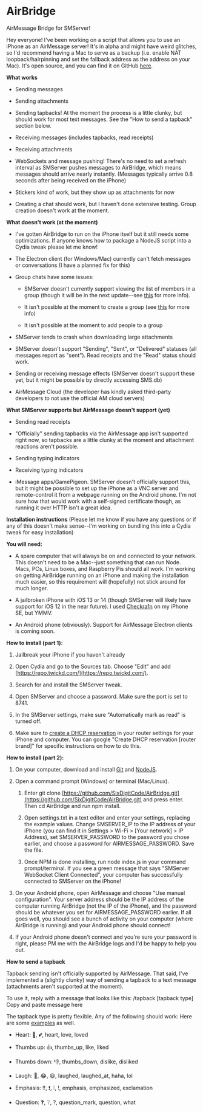 # AirBridge
AirMessage Bridge for SMServer!
  

Hey everyone! I've been working on a script that allows you to use an iPhone as an AirMessage server! It's in alpha and might have weird glitches, so I'd recommend having a Mac to serve as a backup (i.e. enable NAT loopback/hairpinning and set the fallback address as the address on your Mac). It's open source, and you can find it on GitHub [here](https://github.com/SixDigitCode/AirBridge).

**What works**

-   Sending messages
    
-   Sending attachments
    
-   Sending tapbacks! At the moment the process is a little clunky, but should work for most text messages. See the "How to send a tapback" section below.
    
-   Receiving messages (includes tapbacks, read receipts)
    
-   Receiving attachments
    
-   WebSockets and message pushing! There's no need to set a refresh interval as SMServer pushes messages to AirBridge, which means messages should arrive nearly instantly. (Messages typically arrive 0.8 seconds after being received on the iPhone)
    
-   Stickers kind of work, but they show up as attachments for now
    
-   Creating a chat should work, but I haven't done extensive testing. Group creation doesn't work at the moment.
    

  

**What doesn't work (at the moment)**

-   I've gotten AirBridge to run on the iPhone itself but it still needs some optimizations. If anyone knows how to package a NodeJS script into a Cydia tweak please let me know!
    
-   The Electron client (for Windows/Mac) currently can't fetch messages or conversations (I have a planned fix for this)
    
-   Group chats have some issues:
    
    -   SMServer doesn't currently support viewing the list of members in a group (though it will be in the next update--see [this](https://github.com/iandwelker/smserver/issues/130) for more info).
        
    -   It isn't possible at the moment to create a group (see [this](https://github.com/iandwelker/smserver/issues/133) for more info)
        
    -   It isn't possible at the moment to add people to a group
        
-   SMServer tends to crash when downloading large attachments
    
-   SMServer doesn't support "Sending", "Sent", or "Delivered" statuses (all messages report as "sent"). Read receipts and the "Read" status should work.
    
-   Sending or receiving message effects (SMServer doesn't support these yet, but it might be possible by directly accessing SMS.db)
    
-   AirMessage Cloud (the developer has kindly asked third-party developers to not use the official AM cloud servers)
    

  

**What SMServer supports but AirMessage doesn't support (yet)**

-   Sending read receipts
    
-   "Officially" sending tapbacks via the AirMessage app isn't supported right now, so tapbacks are a little clunky at the moment and attachment reactions aren't possible.
    
-   Sending typing indicators
    
-   Receiving typing indicators
    
-   iMessage apps/GamePigeon. SMServer doesn't officially support this, but it might be possible to set up the iPhone as a VNC server and remote-control it from a webpage running on the Android phone. I'm not sure how that would work with a self-signed certificate though, as running it over HTTP isn't a great idea.
    

  

**Installation instructions** (Please let me know if you have any questions or if any of this doesn't make sense--I'm working on bundling this into a Cydia tweak for easy installation)

**You will need:**

-   A spare computer that will always be on and connected to your network. This doesn't need to be a Mac--just something that can run Node. Macs, PCs, Linux boxes, and Raspberry Pis should all work. I'm working on getting AirBridge running on an iPhone and making the installation much easier, so this requirement will (hopefully) not stick around for much longer.
    
-   A jailbroken iPhone with iOS 13 or 14 (though SMServer will likely have support for iOS 12 in the near future). I used [Checkra1n](https://checkra.in/) on my iPhone SE, but YMMV.
    
-   An Android phone (obviously). Support for AirMessage Electron clients is coming soon.
    

**How to install (part 1):**

1.  Jailbreak your iPhone if you haven't already
    
2.  Open Cydia and go to the Sources tab. Choose "Edit" and add [https://repo.twickd.com/](https://repo.twickd.com/).
    
3.  Search for and install the SMServer tweak.
    
4.  Open SMServer and choose a password. Make sure the port is set to 8741.
    
5.  In the SMServer settings, make sure "Automatically mark as read" is turned off.
    
6.  Make sure to [create a DHCP reservation](https://lifehacker.com/how-to-set-up-dhcp-reservations-and-never-check-an-ip-5822605) in your router settings for your iPhone and computer. You can google "Create DHCP reservation [router brand]" for specific instructions on how to do this.
    

**How to install (part 2):**

1.  On your computer, download and install [Git](https://git-scm.com/downloads) and [NodeJS](https://nodejs.org/en/download/).
    
2.  Open a command prompt (Windows) or terminal (Mac/Linux).
    
    1.  Enter git clone [https://github.com/SixDigitCode/AirBridge.git](https://github.com/SixDigitCode/AirBridge.git) and press enter. Then cd AirBridge and run npm install.
        
    2.  Open settings.txt in a text editor and enter your settings, replacing the example values. Change SMSERVER_IP to the IP address of your iPhone (you can find it in Settings > Wi-Fi > [Your network] > IP Address), set SMSERVER_PASSWORD to the password you chose earlier, and choose a password for AIRMESSAGE_PASSWORD. Save the file.
        
    3.  Once NPM is done installing, run node index.js in your command prompt/terminal. If you see a green message that says "SMServer WebSocket Client Connected", your computer has successfully connected to SMServer on the iPhone!
        
3.  On your Android phone, open AirMessage and choose "Use manual configuration". Your server address should be the IP address of the computer running AirBridge (not the IP of the iPhone), and the password should be whatever you set for AIRMESSAGE_PASSWORD earlier. If all goes well, you should see a bunch of activity on your computer (where AirBridge is running) and your Android phone should connect!
    
4.  If your Android phone doesn't connect and you're sure your password is right, please PM me with the AirBridge logs and I'd be happy to help you out.
    

  

**How to send a tapback**

Tapback sending isn't officially supported by AirMessage. That said, I've implemented a (slightly clunky) way of sending a tapback to a text message (attachments aren't supported at the moment).

To use it, reply with a message that looks like this: /tapback [tapback type] Copy and paste message here

The tapback type is pretty flexible. Any of the following should work: Here are some [examples](https://imgur.com/a/4uwy8j4) as well.

-   Heart: 💖, 💕, heart, love, loved
    
-   Thumbs up: 👍, thumbs_up, like, liked
    
-   Thumbs down: 👎, thumbs_down, dislike, disliked
    
-   Laugh: 🤣, 😂, 😆, laughed, laughed_at, haha, lol
    
-   Emphasis: ‼️, ❗, ❕, !, emphasis, emphasized, exclamation
    
-   Question: ❓, ❔, ?, question_mark, question, what
